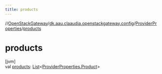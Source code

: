 ```yaml
---
title: products
---
```

//[OpenStackGateway](../../../index.html)/[dk.aau.claaudia.openstackgateway.config](../index.html)/[ProviderProperties](index.html)/[products](products.html)



# products



[jvm]\
val [products](products.html): [List](https://kotlinlang.org/api/latest/jvm/stdlib/kotlin.collections/-list/index.html)&lt;[ProviderProperties.Product](-product/index.html)&gt;




